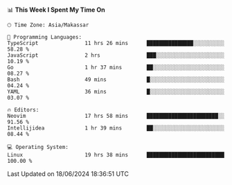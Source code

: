 <!--START_SECTION:waka-->
📊 **This Week I Spent My Time On** 

```text
🕑︎ Time Zone: Asia/Makassar

💬 Programming Languages: 
TypeScript               11 hrs 26 mins      ███████████████░░░░░░░░░░   58.28 % 
JavaScript               2 hrs               ███░░░░░░░░░░░░░░░░░░░░░░   10.19 % 
Go                       1 hr 37 mins        ██░░░░░░░░░░░░░░░░░░░░░░░   08.27 % 
Bash                     49 mins             █░░░░░░░░░░░░░░░░░░░░░░░░   04.24 % 
YAML                     36 mins             █░░░░░░░░░░░░░░░░░░░░░░░░   03.07 % 

🔥 Editors: 
Neovim                   17 hrs 58 mins      ███████████████████████░░   91.56 % 
Intellijidea             1 hr 39 mins        ██░░░░░░░░░░░░░░░░░░░░░░░   08.44 % 

💻 Operating System: 
Linux                    19 hrs 38 mins      █████████████████████████   100.00 % 
```


 Last Updated on 18/06/2024 18:36:51 UTC
<!--END_SECTION:waka-->
